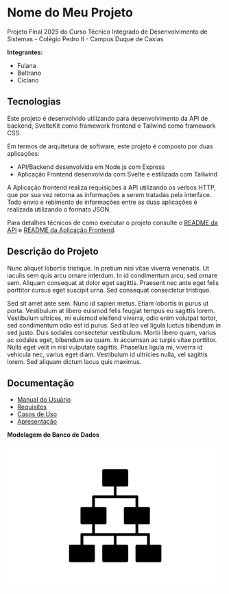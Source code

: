 # Nome do Meu Projeto

Projeto Final 2025 do Curso Técnico Integrado de Desenvolvimento de Sistemas - Colégio Pedro II - Campus Duque de Caxias

**Integrantes:**
 - Fulana
 - Beltrano
 - Ciclano

 ## Tecnologias

Este projeto é desenvolvido utilizando  para desenvolvimento da API de backend, SvelteKit como framework frontend e Tailwind como framework CSS.

Em termos de arquitetura de software, este projeto é composto por duas aplicações:
- API/Backend desenvolvida em Node.js com Express
- Aplicação Frontend desenvolvida com Svelte e estilizada com Tailwind

A Aplicação frontend realiza requisições à API utilizando os verbos HTTP, que por sua vez retorna as informações a serem tratadas pela interface. Todo envio e rebimento de informações entre as duas aplicações é realizada utilizando o formato JSON.

Para detalhes técnicos de como executar o projeto consulte o [README da API](src/api/README.md) e [README da Aplicação Frontend](src/frontend-app/README.md). 

## Descrição do Projeto

Nunc aliquet lobortis tristique. In pretium nisi vitae viverra venenatis. Ut iaculis sem quis arcu ornare interdum. In id condimentum arcu, sed ornare sem. Aliquam consequat at dolor eget sagittis. Praesent nec ante eget felis porttitor cursus eget suscipit urna. Sed consequat consectetur tristique.

Sed sit amet ante sem. Nunc id sapien metus. Etiam lobortis in purus ut porta. Vestibulum at libero euismod felis feugiat tempus eu sagittis lorem. Vestibulum ultrices, mi euismod eleifend viverra, odio enim volutpat tortor, sed condimentum odio est id purus. Sed at leo vel ligula luctus bibendum in sed justo. Duis sodales consectetur vestibulum. Morbi libero quam, varius ac sodales eget, bibendum eu quam. In accumsan ac turpis vitae porttitor. Nulla eget velit in nisl vulputate sagittis. Phasellus ligula mi, viverra id vehicula nec, varius eget diam. Vestibulum id ultricies nulla, vel sagittis lorem. Sed aliquam dictum lacus quis maximus.

## Documentação

- [Manual do Usuário](manual.md)
- [Requisitos](requisitos.md)
- [Casos de Uso](casos-de-uso.md)
- [Apresentação](apresentacao.pdf)

**Modelagem do Banco de Dados**

![Diagrama de Banco de Dados](diagramas/diagrama-exemplo.png)